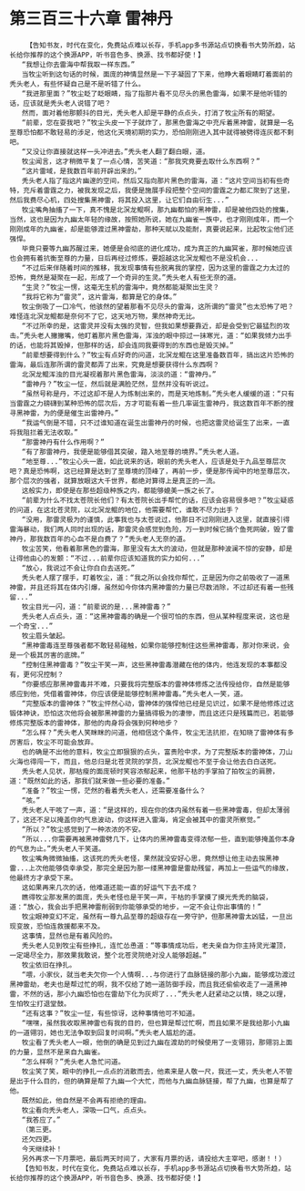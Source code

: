 # 第三百三十六章 雷神丹
        【告知书友，时代在变化，免费站点难以长存，手机app多书源站点切换看书大势所趋，站长给你推荐的这个换源APP，听书音色多、换源、找书都好使！】
       “我想让你去雷海中帮我取一样东西。”
       当牧尘听到这句话的时候，面庞的神情显然是一下子凝固了下来，他睁大着眼睛盯着面前的秃头老人，有些怀疑自己是不是听错了什么。
       “我进那里面？”牧尘眨了眨眼睛，指了指那片看不见尽头的黑色雷海，如果不是他听错的话，应该就是秃头老人说错了吧？
       然而，面对着他那颤抖的目光，秃头老人却是平静的点点头，打消了牧尘所有的期望。
       “前辈，您在耍我吧？”牧尘头皮一下子就炸了，那黑色雷海之中充斥着黑神雷，就算是一名至尊恐怕都不敢轻易的涉足，他这化天境初期的实力，恐怕刚刚进入其中就得被劈得连灰都不剩吧。
       “又没让你直接就这样一头冲进去。”秃头老人翻了翻白眼，道。
       牧尘闻言，这才稍微平复了一点心情，苦笑道：“那我究竟要去取什么东西啊？”
       “这片雷域，是我数百年前开辟出来的。”
       秃头老人指了指这片幽邃的空间，然后又指向那片黑色的雷海，道：“这片空间当初有些奇特，充斥着雷霆之力，被我发现之后，我便是施展手段把整个空间的雷霆之力都汇聚到了这里，然后我费尽心机，四处搜集黑神雷，将其投入这里，让它们自由衍生...”
       牧尘嘴角抽搐了一下，真不愧是北溟龙鲲啊，那九幽都怕的黑神雷，却是被他四处的搜集，当然，这也是因为九幽太年轻的缘故，按照她所说，她在九幽雀一族中，也才刚刚成年，而一个刚刚成年的九幽雀，却是能够渡过黑神雷劫，那种天赋以及能耐，真要说起来，比起牧尘他们还强悍。
       毕竟只要等九幽苏醒过来，她便是会彻底的进化成功，成为真正的九幽冥雀，那时候她应该也会拥有着抗衡至尊的力量，日后再经过修炼，要超越这北溟龙鲲也不是没机会...
       “不过后来伴随着时间的推移，我发现事情有些脱离我的掌控，因为这里的雷霆之力太过的恐怖，竟然是凝聚在一起，形成了一个奇异的生灵。”秃头老人有些无奈的道。
       “生灵？”牧尘一愣，这毫无生机的雷海中，竟然都能凝聚出生灵？
       “我将它称为“雷灵”，这片雷海，都算是它的身体。”
       牧尘倒吸了一口冷气，他骇然的望着那看不见尽头的雷海，这所谓的“雷灵”也太恐怖了吧？难怪连北溟龙鲲都是奈何不了它，这天地万物，果然神奇无比。
       “不过所幸的是，这雷灵并没有太强的灵智，但我如果想要靠近，却是会受到它最猛烈的攻击。”秃头老人撇撇嘴，他盯着那片黑色雷海，浑浊的眼中掠过一抹寒光，道：“如果我倾力出手的话，也能将其毁掉，但那样的话，却会连同我要得到的东西也是毁灭掉。”
       “前辈想要得到什么？”牧尘有点好奇的问道，北溟龙鲲在这里准备数百年，搞出这片恐怖的雷海，最后连那所谓的雷灵都弄了出来，究竟是想要获得什么东西啊？
       北溟龙鲲浑浊的目光凝视着那片黑色雷海，淡淡的道：“雷神丹。”
       “雷神丹？”牧尘一怔，然后就是满脸茫然，显然并没有听说过。
       “虽然号称是丹，不过这却不是人为炼制出来的，而是天地炼制。”秃头老人缓缓的道：“只有当雷霆之力磅礴到某种恐怖的层次后，方才可能有着一些几率诞生雷神丹，我这数百年不断的搜寻黑神雷，为的便是催生出雷神丹。”
       “我运气倒是不错，只不过谁知道在诞生出雷神丹的时候，也把这雷灵给诞生了出来，一直将我阻拦着无法收取。”
       “那雷神丹有什么作用啊？”
       “有了那雷神丹，我便是能够借其突破，踏入地至尊的境界。”秃头老人道。
       “地至尊...”牧尘心头一震，如此说来的话，眼前的秃头老人，应该是处于九品至尊层次吧？真是恐怖啊，这已经算是达到了至尊境的顶峰了，再前一步，便是那传闻中的地至尊层次，那个层次的强者，就算放眼这大千世界，都绝对算得上是真正的一流。
       这般实力，即使是在那些超级种族之内，都能够媲美一族之长了。
       “前辈为什么不找太苍院长他们？有太苍院长出手帮忙的话，应该会容易很多吧？”牧尘疑惑的问道，在这北苍灵院，以北溟龙鲲的地位，他需要帮忙，谁敢不尽力出手？
       “没用，那雷灵极为的谨慎，此事我也与太苍说过，他那日不过刚刚进入这里，就直接引得雷海暴动，我们两人同时出现的话，那雷灵会感觉到危险，万一到时候它搞个鱼死网破，毁了雷神丹，那我数百年的心血不是白费了？”秃头老人无奈的道。
       牧尘苦笑，他看着那黑色的雷海，那里没有太大的波动，但就是那种波澜不惊的安静，却是让得他由心的发颤：“不过...前辈你应该知道我的实力如何...”
       “放心，我说过不会让你白白去送死。”
       秃头老人摆了摆手，盯着牧尘，道：“我之所以会找你帮忙，正是因为你之前吸收了一道黑神雷，并且还将其在体内引爆，虽然如今你体内黑神雷的力量已尽数消除，不过却还有着一些残留...”
       牧尘目光一闪，道：“前辈说的是...黑神雷毒？”
       秃头老人点点头，道：“这黑神雷毒的确是一个很可怕的东西，但从某种程度来说，这也是一个奇宝...”
       牧尘眉头皱起。
       “黑神雷毒连至尊强者都不敢轻易碰触，如果你能够控制住这些黑神雷毒，那对你来说，会是一个极其厉害的底牌。”
       “控制住黑神雷毒？”牧尘干笑一声，这些黑神雷毒潜藏在他的体内，他连发现的本事都没有，更何况控制？
       “你要感应那黑神雷毒并不难，只要我将完整版本的雷神体修炼之法传授给你，自然是能够感应到他，凭借着雷神体，你应该便是能够控制黑神雷毒。”秃头老人一笑，道。
       “完整版本的雷神体？”牧尘怦然心动，雷神体的强悍他已经是见识过，如果不是他修炼过这锻体神诀，恐怕这次他将会被那黑神雷的力量搞得极为的凄惨，而且这还只是残篇而已，若能够修炼完整版本的雷神体，那他的肉身将会强到何种地步？
       “怎么样？”秃头老人笑眯眯的问道，他相信这个条件，牧尘无法抗拒，在知晓了雷神体有多厉害后，牧尘不可能会放弃。
       也的确是不出他的意料，牧尘立即狠狠的点头，富贵险中求，为了完整版本的雷神体，刀山火海也得闯一下，而且，他总归是北苍灵院的学员，北溟龙鲲也不至于会让他去白白送死。
       秃头老人见状，那枯瘦的面庞顿时笑容浓郁起来，他那干枯的手掌拍了拍牧尘的肩膀，道：“既然如此的话，那我们就来做一些必要的准备。”
       “准备？”牧尘一愣，茫然的看着秃头老人，还需要准备什么？
       “咳。”
       秃头老人干咳了一声，道：“是这样的，现在你的体内虽然有着一些黑神雷毒，但却太薄弱了，这还不足以掩盖你的气息波动，你这样进入雷海，肯定会被其中的雷灵所察觉。”
       “所以？”牧尘感觉到了一种浓浓的不安。
       “所以...你需要再被黑神雷劈几下，让体内的黑神雷毒变得浓郁一些，直到能够掩盖你本身的气息为止。”秃头老人干笑道。
       牧尘嘴角微微抽搐，这该死的秃头老怪，果然就没安好心思，竟然想让他主动去挨黑神雷...上次他能够侥幸承受，那完全是因为那一缕黑神雷是雷劫残留，再加上一些运气的缘故，他最终方才承受下来。
       这如果再来几次的话，他难道还能一直的好运气下去不成？
       瞧得牧尘那发黑的面庞，秃头老怪也是干笑一声，干枯的手掌摸了摸光秃秃的脑袋，道：“放心，我会出手把黑神雷削弱到你能够承受的地步，一定不会让你出事情的！”
       牧尘眼神变幻不定，虽然有一尊九品至尊的超级存在一旁守护，但那黑神雷太凶猛，一旦出现变故，恐怕连救援都来不及。
       这事情，显然也是有着风险的。
       秃头老人见到牧尘有些挣扎，连忙怂恿道：“等事情成功后，老夫亲自为你主持灵光灌顶，一定竭尽全力，那效果我敢说，整个北苍灵院绝对没人能够超越。”
       牧尘依旧在挣扎。
       “喂，小家伙，就当老夫欠你一个人情啊...与你进行了血脉链接的那小九幽，能够成功渡过黑神雷劫，老夫也是帮过忙的啊，我不仅给了她一道防御手段，而且我还偷偷收走了一道黑神雷，不然的话，那小九幽恐怕也在雷劫下化为灰烬了...”秃头老人赶紧动之以情，晓之以理，生怕牧尘打退堂鼓。
       “还有这事？”牧尘一怔，有些惊讶，这种事情他可不知道。
       “嘿嘿，虽然我收取黑神雷也有我的目的，但也算是帮过忙啊，而且如果不是我给那小九幽的一道翎羽，她也无法争取到回复时间啊。”秃头老人尴尬的道。
       牧尘看了秃头老人一眼，他倒的确是见到过九幽在渡劫的时候使用了一支翎羽，那翎羽上面的力量，显然不是来自九幽雀。
       “怎么样啊？”秃头老人急忙问道。
       牧尘笑了笑，眼中的挣扎一点点的消散而去，他素来是人敬一尺，我还一丈，秃头老人不管是出于什么目的，但的确算是帮了九幽一个大忙，而他与九幽血脉链接，帮了九幽，也算是帮了他。
       既然如此，他自然是不会再有拒绝的理由。
       牧尘看向秃头老人，深吸一口气，点点头。
       “我答应了。”
       （第三更。
       还欠四更。
       今天继续补！
       另外再求一下月票吧，最后两天时间了，大家有月票的话，请投给大主宰吧，感谢！！）
       【告知书友，时代在变化，免费站点难以长存，手机app多书源站点切换看书大势所趋，站长给你推荐的这个换源APP，听书音色多、换源、找书都好使！】